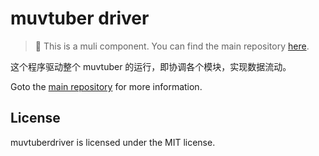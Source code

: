 # muvtuber driver

> 🔑 This is a muli component. You can find the main repository [here](https://github.com/cdfmlr/muvtuber).

这个程序驱动整个 muvtuber 的运行，即协调各个模块，实现数据流动。

Goto the [main repository](https://github.com/cdfmlr/muvtuber) for more information.

## License

muvtuberdriver is licensed under the MIT license.


